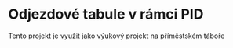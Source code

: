 # Odjezdové tabule v rámci PID

Tento projekt je využit jako výukový projekt na příměstském táboře


